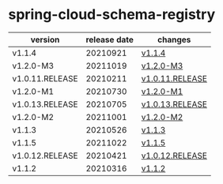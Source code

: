 # spring-cloud-schema-registry	


|version|release date|changes|
|---|---|---|
|v1.1.4|20210921|[v1.1.4](./v1.1.4-20210921.md)|
|v1.2.0-M3|20211019|[v1.2.0-M3](./v1.2.0-M3-20211019.md)|
|v1.0.11.RELEASE|20210211|[v1.0.11.RELEASE](./v1.0.11.RELEASE-20210211.md)|
|v1.2.0-M1|20210730|[v1.2.0-M1](./v1.2.0-M1-20210730.md)|
|v1.0.13.RELEASE|20210705|[v1.0.13.RELEASE](./v1.0.13.RELEASE-20210705.md)|
|v1.2.0-M2|20211001|[v1.2.0-M2](./v1.2.0-M2-20211001.md)|
|v1.1.3|20210526|[v1.1.3](./v1.1.3-20210526.md)|
|v1.1.5|20211022|[v1.1.5](./v1.1.5-20211022.md)|
|v1.0.12.RELEASE|20210421|[v1.0.12.RELEASE](./v1.0.12.RELEASE-20210421.md)|
|v1.1.2|20210316|[v1.1.2](./v1.1.2-20210316.md)|
